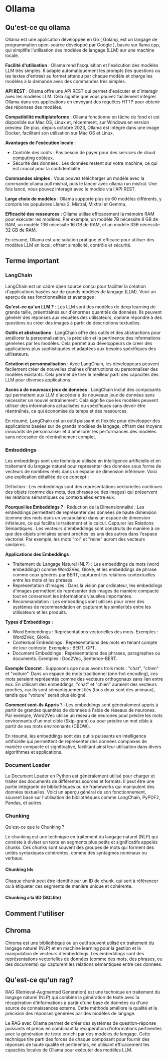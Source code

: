# Ollama

## Qu'est-ce qu ollama
Ollama est une application développée en Go ( Golang, est un langage de programmation open-source développé par Google ), basée sur llama.cpp, qui simplifie l'utilisation des modèles de langage (LLM) sur une machine locale.

**Facilité d'utilisation** : Ollama rend l'acquisition et l'exécution des modèles LLM très simples. Il adapte automatiquement les prompts (les questions ou les textes d'entrée) au format attendu par chaque modèle et charge les modèles à la demande avec des commandes très simples.

**API REST** : Ollama offre une API REST qui permet d'exécuter et d'interagir avec les modèles LLM. Cela signifie que vous pouvez facilement intégrer Ollama dans vos applications en envoyant des requêtes HTTP pour obtenir des réponses des modèles.

**Compatibilité multiplateforme** : Ollama fonctionne en tâche de fond et est disponible sur Mac OS, Linux et, récemment, sur Windows en version preview. De plus, depuis octobre 2023, Ollama est intégré dans une image Docker, facilitant son utilisation sur Mac OS et Linux.

**Avantages de l'exécution locale** :
- Contrôle des coûts : Pas besoin de payer pour des services de cloud computing coûteux.
- Sécurité des données : Les données restent sur votre machine, ce qui est crucial pour la confidentialité.

**Commandes simples** : Vous pouvez télécharger un modèle avec la commande ollama pull mistral, puis le lancer avec ollama run mistral. Une fois lancé, vous pouvez interagir avec le modèle via l'API REST.

**Large choix de modèles** : Ollama supporte plus de 60 modèles différents, y compris les populaires Llama 2, Mistral, Mixtral et Gemma.

**Efficacité des ressources** : Ollama utilise efficacement la mémoire RAM pour exécuter les modèles. Par exemple, un modèle 7B nécessite 8 GB de RAM, un modèle 13B nécessite 16 GB de RAM, et un modèle 33B nécessite 32 GB de RAM.

En résumé, Ollama est une solution pratique et efficace pour utiliser des modèles LLM en local, offrant simplicité, contrôle et sécurité.

## Terme important

### LangChain
LangChain est un cadre open source conçu pour faciliter la création d'applications basées sur de grands modèles de langage (LLM). Voici un aperçu de ses fonctionnalités et avantages :

**Qu'est-ce qu'un LLM ?** : Les LLM sont des modèles de deep learning de grande taille, préentraînés sur d'énormes quantités de données. Ils peuvent générer des réponses aux requêtes des utilisateurs, comme répondre à des questions ou créer des images à partir de descriptions textuelles.

**Outils et abstractions** : LangChain offre des outils et des abstractions pour améliorer la personnalisation, la précision et la pertinence des informations générées par les modèles. Cela permet aux développeurs de créer des applications plus sophistiquées et adaptées aux besoins spécifiques des utilisateurs.

**Création et personnalisation** : Avec LangChain, les développeurs peuvent facilement créer de nouvelles chaînes d'instructions ou personnaliser des modèles existants. Cela permet de tirer le meilleur parti des capacités des LLM pour diverses applications.

**Accès à de nouveaux jeux de données** : LangChain inclut des composants qui permettent aux LLM d'accéder à de nouveaux jeux de données sans nécessiter un nouvel entraînement. Cela signifie que les modèles peuvent utiliser des informations actualisées ou spécifiques sans devoir être réentraînés, ce qui économise du temps et des ressources.

En résumé, LangChain est un outil puissant et flexible pour développer des applications basées sur de grands modèles de langage, offrant des moyens innovants de personnaliser et d'améliorer les performances des modèles sans nécessiter de réentraînement complet.
### Embeddings
Les embeddings sont une technique utilisée en intelligence artificielle et en traitement du langage naturel pour représenter des données sous forme de vecteurs de nombres réels dans un espace de dimension inférieure. Voici une explication détaillée de ce concept :

Définition :
Les embeddings sont des représentations vectorielles continues des objets (comme des mots, des phrases ou des images) qui préservent les relations sémantiques ou contextuelles entre eux.

**Pourquoi les Embeddings ?** :
Réduction de la Dimensionnalité : Les embeddings permettent de représenter des données de haute dimension (comme des mots dans un vocabulaire) dans un espace de dimension inférieure, ce qui facilite le traitement et le calcul.
Capturer les Relations Sémantiques : Les vecteurs d'embeddings sont construits de manière à ce que des objets similaires soient proches les uns des autres dans l'espace vectoriel. Par exemple, les mots "roi" et "reine" auront des vecteurs similaires.

**Applications des Embeddings** :
- Traitement du Langage Naturel (NLP) : Les embeddings de mots (word embeddings) comme Word2Vec, GloVe, et les embeddings de phrase comme ceux générés par BERT, capturent les relations contextuelles entre les mots et les phrases.
- Représentation d'Images : Dans la vision par ordinateur, les embeddings d'images permettent de représenter des images de manière compacte tout en conservant les informations visuelles importantes.
- Recommandation : Les embeddings sont utilisés pour créer des systèmes de recommandation en capturant les similarités entre les utilisateurs et les produits.

**Types d'Embeddings** :
- Word Embeddings : Représentations vectorielles des mots. Exemples : Word2Vec, GloVe.
- Contextual Embeddings : Représentations des mots en tenant compte de leur contexte. Exemples : BERT, GPT.
- Document Embeddings : Représentations des phrases, paragraphes ou documents. Exemples : Doc2Vec, Sentence-BERT.

**Exemple Concret** :
Supposons que nous avons trois mots : "chat", "chien" et "voiture". Dans un espace de mots traditionnel (one-hot encoding), ces mots seraient représentés comme des vecteurs orthogonaux sans lien entre eux. En utilisant des embeddings, "chat" et "chien" auraient des vecteurs proches, car ils sont sémantiquement liés (tous deux sont des animaux), tandis que "voiture" serait plus éloigné.

**Comment sont-ils Appris** ? :
Les embeddings sont généralement appris à partir de grandes quantités de données à l'aide de réseaux de neurones. Par exemple, Word2Vec utilise un réseau de neurones pour prédire les mots environnants d'un mot cible (Skip-gram) ou pour prédire un mot cible à partir de ses mots environnants (CBOW).

En résumé, les embeddings sont des outils puissants en intelligence artificielle qui permettent de représenter des données complexes de manière compacte et significative, facilitant ainsi leur utilisation dans divers algorithmes et applications.

### Document Loader
Le Document Loader en Python est généralement utilisé pour charger et traiter des documents de différentes sources et formats. Il peut être une partie intégrante de bibliothèques ou de frameworks qui manipulent des données textuelles. Voici un aperçu général de son fonctionnement, souvent basé sur l'utilisation de bibliothèques comme LangChain, PyPDF2, Pandas, et autres.

### Chunking
Qu'est-ce que le Chunking ?

Le chunking est une technique en traitement du langage naturel (NLP) qui consiste à diviser un texte en segments plus petits et significatifs appelés chunks. Ces chunks sont souvent des groupes de mots qui forment des unités syntaxiques cohérentes, comme des syntagmes nominaux ou verbaux.

#### Chunking Ids
Chaque chunk peut être identifié par un ID de chunk, qui sert à référencer ou à étiqueter ces segments de manière unique et cohérente.

#### Chunking a la BD (SQLlite)

## Comment l'utiliser

## Chroma
Chroma est une bibliothèque ou un outil souvent utilisé en traitement du langage naturel (NLP) et en machine learning pour la gestion et la manipulation de vecteurs d'embeddings. Les embeddings sont des représentations vectorielles de données (comme des mots, des phrases, ou des documents) qui capturent les relations sémantiques entre ces données.

## Qu'est-ce qu'un rag?
RAG (Retrieval-Augmented Generation) est une technique en traitement du langage naturel (NLP) qui combine la génération de texte avec la récupération d'informations à partir d'une base de données ou d'une source de connaissances externe. Cette méthode améliore la qualité et la précision des réponses générées par des modèles de langage.

Le RAG avec Ollama permet de créer des systèmes de question-réponse puissants et précis en combinant la récupération d'informations pertinentes avec la génération de texte enrichi par des modèles de langage. Cette technique tire parti des forces de chaque composant pour fournir des réponses de haute qualité et pertinentes, en utilisant efficacement les capacités locales de Ollama pour exécuter des modèles LLM.
